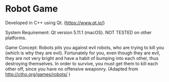 # Robot Game
  
  Developed in C++ using Qt. (https://www.qt.io/)

System Requirement: Qt version 5.11.1 (macOS). NOT TESTED on other platforms. 

Game Concept: Robots pits you against evil robots, who are trying to kill you (which is why they are evil). Fortunately for you, even though they are evil, they are not very bright and have a habit of bumping into each other, thus destroying themselves. In order to survive, you must get them to kill each other off, since you have no offensive weaponry. (Adapted from http://ctho.org/games/robots/ )


